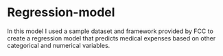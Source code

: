 # Regression-model


In this model I used a sample dataset and framework provided by FCC to create a regression model that predicts medical expenses based on other categorical and numerical variables. 
